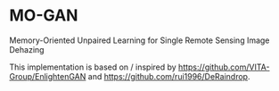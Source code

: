 # MO-GAN
Memory-Oriented Unpaired Learning for Single Remote Sensing Image Dehazing

This implementation is based on / inspired by https://github.com/VITA-Group/EnlightenGAN and https://github.com/rui1996/DeRaindrop.
